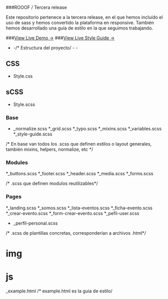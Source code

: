 ###ROOOF / Tercera release

Este repositorio pertenece a la tercera release, en el que hemos incluído el uso de sass y hemos convertido la plataforma en responsive. También hemos desarrollado una guía de estilo en la que seguimos trabajando.

###[View Live Demo &rarr;](http://rooof-project.github.io/rooof-sass/)
###[View Live Style Guide &rarr;](http://rooof-project.github.io/rooof-sass/example.html)

- -/* Estructura del proyecto/ - -

## CSS
* Style.css

## sCSS
* Style.scss

 ### Base
 * _normalize.scss
 *_grid.scss
 *_typo.scss
 *_mixins.scss
 *_variables.scss
 *_style-guide.scss

 /* En base van todos los .scss que definen estilos o layout generales, también mixins, helpers, normalize, etc */

 ### Modules
 *_buttons.scss
 *_footer.scss
 *_header.scss
 *_media.scss
 *_forms.scss

 /* .scss que definen modulos reutilizables*/

 ### Pages
 *_landing.scss
 *_somos.scss
 *_lista-eventos.scss
 *_ficha-evento.scss
 *_crear-evento.scss
 *_form-crear-evento.scss
 *_pefil-user.scss
 * _perfil-personal.scss

/* .scss de plantillas concretas, corresponderían a archivos .html*/

# img
# js
_example.html
/* example.html es la guia de estilo/
